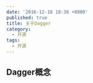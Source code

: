 ```yaml
---
date: '2016-12-18 18:36 +0800'
published: true
title: 关于Dagger
category:
  - 开源
tags:
  - 开源
---
```

## Dagger概念
